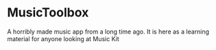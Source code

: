 # MusicToolbox
A horribly made music app from a long time ago. It is here as a learning material for anyone looking at Music Kit

